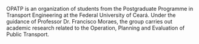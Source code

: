 OPATP is an organization of students from the Postgraduate Programme in Transport Engineering at the Federal University of Ceará.
Under the guidance of Professor Dr. Francisco Moraes, the group carries out academic research related to the Operation, Planning and Evaluation of Public Transport.
